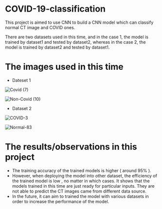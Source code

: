 # COVID-19-classification

This project is aimed to use CNN to build a CNN model which can classify normal CT image and COVID ones. 

There are two datasets used in this time, and in the case 1, the model is trained by dataset1 and tested by dataset2, whereas in the case 2, the model is trained by dataset2 and tested by dataset1.

# The images used in this time

- Dateset 1

![Covid (7)](https://user-images.githubusercontent.com/81594307/119424029-3a115f00-bd37-11eb-9ef7-8b59e7d70eed.png)

![Non-Covid (10)](https://user-images.githubusercontent.com/81594307/119424109-662ce000-bd37-11eb-9cb2-2dd8b8376730.png)


- Dataset 2

![COVID-3](https://user-images.githubusercontent.com/81594307/119423929-09c9c080-bd37-11eb-8bce-7d1d51c5e8bc.png)

![Normal-83](https://user-images.githubusercontent.com/81594307/119424126-71800b80-bd37-11eb-8aa6-94f9763eb797.png)



# The results/observations in this project
- The training accuracy of the trained models is higher ( around 95% ).
- However, when deploying the model into other dataset, the efficiency  of the trained model is low , no matter in which cases. It shows that the models trained in this time are just ready for particular inputs. They are not able to predict the CT images came from different data source. 
- In the future, it can aim to trained the model with various datasets in order to increase the performance of the model. 

